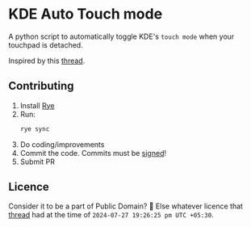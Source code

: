 # KDE Auto Touch mode

A python script to automatically toggle KDE's `touch mode` when your touchpad is detached.

Inspired by this [thread][Thread].

## Contributing

1. Install [Rye](https://rye.astral.sh/)
2. Run:
   ```bash
   rye sync
   ```
3. Do coding/improvements
4. Commit the code. Commits must be [signed](https://docs.github.com/en/authentication/managing-commit-signature-verification/signing-commits)!
5. Submit PR

## Licence

Consider it to be a part of Public Domain? 🤔
Else whatever licence that [thread][Thread] had at the time of `2024-07-27 19:26:25 pm UTC +05:30`.

[Thread]: https://discuss.kde.org/t/a-script-to-toggle-tablet-mode-or-touch-mode-on-plasma/19224
